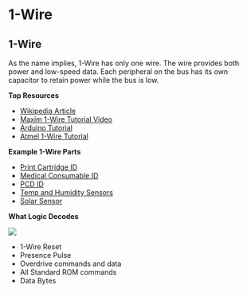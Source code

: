 # 1-Wire

## 1-Wire

As the name implies, 1-Wire has only one wire. The wire provides both power and low-speed data. Each peripheral on the bus has its own capacitor to retain power while the bus is low.

**Top Resources**

* [Wikipedia Article](http://en.wikipedia.org/wiki/1-Wire)
* [Maxim 1-Wire Tutorial Video](http://www.maximintegrated.com/products/1-wire/flash/overview/)
* [Arduino Tutorial](http://playground.arduino.cc/Learning/OneWire)
* [Atmel 1-Wire Tutorial](http://www.atmel.com/images/doc2579.pdf)

**Example 1-Wire Parts**

* [Print Cartridge ID](http://www.maximintegrated.com/products/1-wire/consumable_print.cfm)
* [Medical Consumable ID](http://www.maximintegrated.com/products/1-wire/consumable_medical.cfm)
* [PCD ID](http://www.maximintegrated.com/products/1-wire/pcb_id_authentication.cfm)
* [Temp and Humidity Sensors](http://www.datanab.com/sensors/sensors_1wire.php)
* [Solar Sensor](http://www.hobby-boards.com/store/products/Solar-Radiation-Detector.html)

**What Logic Decodes**

[ ![](https://trello-attachments.s3.amazonaws.com/57215da0d6b19b4ab3609e8c/1478x141/b9d54ec7b7e2f0bbdba9185165def8d2/1wire.png) ](https://trello-attachments.s3.amazonaws.com/57215da0d6b19b4ab3609e8c/1478x141/b9d54ec7b7e2f0bbdba9185165def8d2/1wire.png)

* 1-Wire Reset
* Presence Pulse
* Overdrive commands and data
* All Standard ROM commands
* Data Bytes

